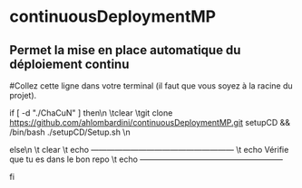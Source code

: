 # continuousDeploymentMP
## Permet la mise en place automatique du déploiement continu
#Collez cette ligne dans votre terminal (il faut que vous soyez à la racine du projet).

if [ -d "./ChaCuN" ] 
then\n
    \tclear
    \tgit clone https://github.com/ahlombardini/continuousDeploymentMP.git setupCD && /bin/bash ./setupCD/Setup.sh
  \n

else\n
    \t clear
    \t echo ——————————————————
    \t echo Vérifie que tu es dans le bon repo
    \t echo ——————————————————

fi

